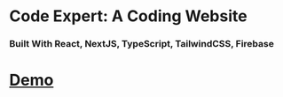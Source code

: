 # Code Expert: A Coding Website
### Built With React, NextJS, TypeScript, TailwindCSS, Firebase

# [Demo](coding-expert-mqqf6jq3c-yashaswinid1983-gmailcoms-projects.vercel.app)


